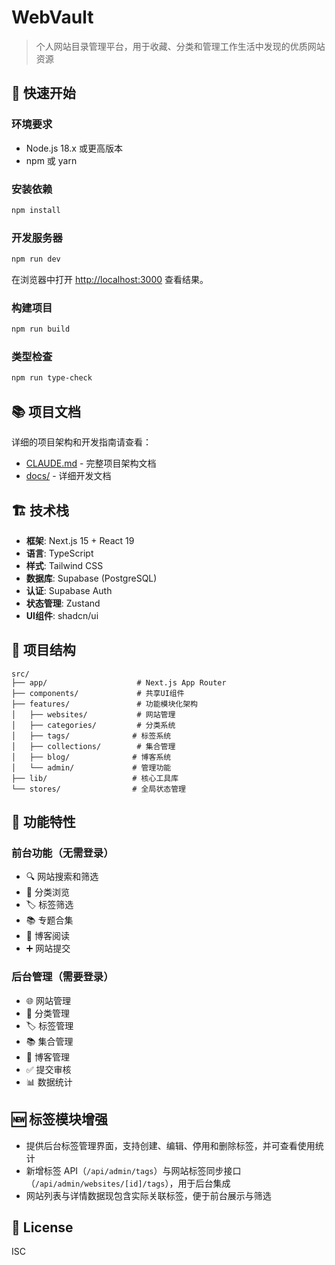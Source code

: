 # WebVault

> 个人网站目录管理平台，用于收藏、分类和管理工作生活中发现的优质网站资源

## 🚀 快速开始

### 环境要求

- Node.js 18.x 或更高版本
- npm 或 yarn

### 安装依赖

```bash
npm install
```

### 开发服务器

```bash
npm run dev
```

在浏览器中打开 [http://localhost:3000](http://localhost:3000) 查看结果。

### 构建项目

```bash
npm run build
```

### 类型检查

```bash
npm run type-check
```

## 📚 项目文档

详细的项目架构和开发指南请查看：

- [CLAUDE.md](./CLAUDE.md) - 完整项目架构文档
- [docs/](./docs/) - 详细开发文档

## 🏗️ 技术栈

- **框架**: Next.js 15 + React 19
- **语言**: TypeScript
- **样式**: Tailwind CSS
- **数据库**: Supabase (PostgreSQL)
- **认证**: Supabase Auth
- **状态管理**: Zustand
- **UI组件**: shadcn/ui

## 📁 项目结构

```
src/
├── app/                    # Next.js App Router
├── components/             # 共享UI组件
├── features/               # 功能模块化架构
│   ├── websites/           # 网站管理
│   ├── categories/         # 分类系统
│   ├── tags/              # 标签系统
│   ├── collections/        # 集合管理
│   ├── blog/              # 博客系统
│   └── admin/             # 管理功能
├── lib/                   # 核心工具库
└── stores/                # 全局状态管理
```

## 🎯 功能特性

### 前台功能（无需登录）
- 🔍 网站搜索和筛选
- 📂 分类浏览
- 🏷️ 标签筛选
- 📚 专题合集
- 📝 博客阅读
- ➕ 网站提交

### 后台管理（需要登录）
- 🌐 网站管理
- 📂 分类管理
- 🏷️ 标签管理
- 📚 集合管理
- 📝 博客管理
- ✅ 提交审核
- 📊 数据统计

## 🆕 标签模块增强

- 提供后台标签管理界面，支持创建、编辑、停用和删除标签，并可查看使用统计
- 新增标签 API（`/api/admin/tags`）与网站标签同步接口（`/api/admin/websites/[id]/tags`），用于后台集成
- 网站列表与详情数据现包含实际关联标签，便于前台展示与筛选

## 📄 License

ISC
